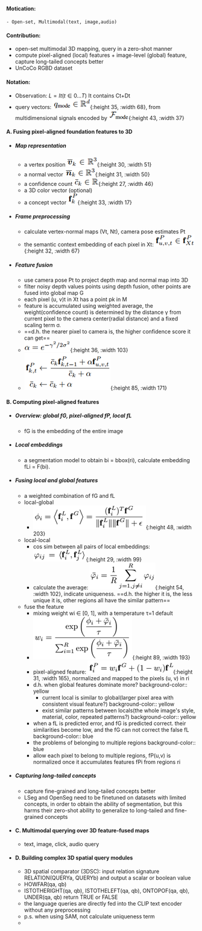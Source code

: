 #### Motication:

	- Open-set, Multimodal(text, image,audio)
#### Contribution:
- open-set multimodal 3D mapping,  query in a zero-shot manner
- compute pixel-aligned (local) features + image-level (global) feature, capture long-tailed concepts better
- UnCoCo RGBD dataset

#### Notation:
- Observation: $L={It(t∈{0...T})}$ It contains Ct+Dt
- query vectors: ![Replaced by Image Uploader](https://raw.githubusercontent.com/Laura-Ting/blog-images/master/202501091053063.png){:height 35, :width 68}, from multidimensional signals encoded by ![Replaced by Image Uploader](https://raw.githubusercontent.com/Laura-Ting/blog-images/master/202501091055723.png){:height 43, :width 37}

#### A. Fusing pixel-aligned foundation features to 3D
- ##### Map representation
	- a vertex position ![Replaced by Image Uploader](https://raw.githubusercontent.com/Laura-Ting/blog-images/master/202501091108537.png){:height 30, :width 51}
	- a normal vector ![Replaced by Image Uploader](https://raw.githubusercontent.com/Laura-Ting/blog-images/master/202501091109672.png){:height 31, :width 50}
	- a confidence count ![Replaced by Image Uploader](https://raw.githubusercontent.com/Laura-Ting/blog-images/master/202501091110890.png){:height 27, :width 46}
	- a 3D color vector (optional)
	- a concept vector ![Replaced by Image Uploader](https://raw.githubusercontent.com/Laura-Ting/blog-images/master/202501091110592.png){:height 33, :width 17}
- ##### Frame preprocessing
	- calculate vertex-normal maps (Vt, Nt), camera pose estimates Pt
	- the semantic context embedding of each pixel in Xt: ![Replaced by Image Uploader](https://raw.githubusercontent.com/Laura-Ting/blog-images/master/202501091116275.png){:height 32, :width 67}
- ##### Feature fusion
	- use camera pose Pt to project depth map and normal map into 3D
	- filter noisy depth values points using depth fusion, other points are fused into global map G
	- each pixel (u, v)t in Xt has a point pk in M
	- feature is accumulated using weighted average, the weight(confidence count) is determined by the distance γ from current pixel to the camera center(radial distance) and a fixed scaling term σ.
	- ==d.h. the nearer pixel to camera is, the higher confidence score it can get==
	- ![Replaced by Image Uploader](https://raw.githubusercontent.com/Laura-Ting/blog-images/master/202501091135227.png){:height 36, :width 103}
	- ![Replaced by Image Uploader](https://raw.githubusercontent.com/Laura-Ting/blog-images/master/202501091134011.png){:height 85, :width 171}

#### B. Computing pixel-aligned features
- ##### Overview: global fG, pixel-aligned fP, local fL
	- fG is the embedding of the entire image
- ##### Local embeddings
	- a segmentation model to obtain bi = bbox(ri), calculate embedding fLi = F(bi).
- ##### Fusing local and global features
	- a weighted combination of fG and fL
	- local-global
		- ![Replaced by Image Uploader](https://raw.githubusercontent.com/Laura-Ting/blog-images/master/202501091157884.png){:height 48, :width 203}
	- local-local
		- cos sim between all pairs of local embeddings: ![Replaced by Image Uploader](https://raw.githubusercontent.com/Laura-Ting/blog-images/master/202501091158543.png){:height 29, :width 99}
		- calculate the average: ![Replaced by Image Uploader](https://raw.githubusercontent.com/Laura-Ting/blog-images/master/202501091200032.png){:height 54, :width 102}, indicate uniqueness. ==d.h. the higher it is, the less unique it is, other regions all have the similar pattern==
	- fuse the feature
		- mixing weight wi ∈ [0, 1], with a temperature τ=1 default
		- ![Replaced by Image Uploader](https://raw.githubusercontent.com/Laura-Ting/blog-images/master/202501091203261.png){:height 89, :width 193}
		- pixel-aligned feature: ![Replaced by Image Uploader](https://raw.githubusercontent.com/Laura-Ting/blog-images/master/202501091206409.png){:height 31, :width 165}, normalized and mapped to the pixels (u, v) in ri
		- d.h. when global features dominate more?
		  background-color:: yellow
			- current local is similar to global(larger pixel area with consistent visual feature?)
			  background-color:: yellow
			- exist similar patterns between locals(the whole image's style, material, color, repeated patterns?)
			  background-color:: yellow
		- when a fL is predicted error, and fG is predicted correct. their similarities become low, and the fG can not correct the false fL
		  background-color:: blue
		- the problems of belonging to multiple regions
		  background-color:: blue
		- allow each pixel to belong to multiple regions, fP(u,v) is normalized once it accumulates features fPi from regions ri
- ##### Capturing long-tailed concepts
	- capture fine-grained and long-tailed concepts better
	- LSeg and OpenSeg need to be finetuned on datasets with limited concepts, in order to obtain the ability of segmentation, but this  harms their zero-shot ability to generalize to long-tailed and fine-grained concepts

- #### C. Multimodal querying over 3D feature-fused maps
  - text, image, click, audio query
- #### D. Building complex 3D spatial query modules
  - 3D spatial comparator (3DSC): input relation signature RELATION(QUERYa, QUERYb) and output a scalar or boolean value
  - HOWFAR(qa, qb)
  - ISTOTHERIGHT(qa, qb), ISTOTHELEFT(qa, qb), ONTOPOF(qa, qb), UNDER(qa, qb) return TRUE or FALSE
  - the language queries are directly fed into the CLIP text encoder without any preprocessing
  - p.s. when using SAM, not calculate uniqueness term
  -